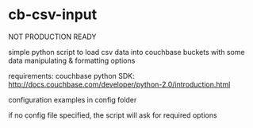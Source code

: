 # cb-csv-input

NOT PRODUCTION READY

simple python script to load csv data into couchbase buckets with some data manipulating &amp; formatting options

requirements: couchbase python SDK: http://docs.couchbase.com/developer/python-2.0/introduction.html

configuration examples in config folder

if no config file specified, the script will ask for required options

